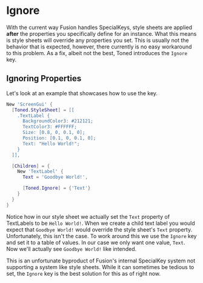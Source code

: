 # Ignore

With the current way Fusion handles SpecialKeys, style sheets are applied **after** the properties you specifically define for an instance. What this means is style sheets will override any properties you set. This is usually not the behavior that is expected, however, there currently is no easy workaround to this problem. As a fix, albeit not the best, Toned introduces the `Ignore` key.

## Ignoring Properties

Let's look at an example that showcases how to use the key.

```lua
New 'ScreenGui' {
  [Toned.StyleSheet] = [[
    .TextLabel {
      BackgroundColor3: #212121;
      TextColor3: #FFFFFF;
      Size: [0.8, 0, 0.1, 0];
      Position: [0.1, 0, 0.1, 0];
      Text: "Hello World!";
    }
  ]],

  [Children] = {
    New 'TextLabel' {
      Text = 'Goodbye World!',

      [Toned.Ignore] = {'Text'}
    }
  }
}
```

Notice how in our style sheet we actually set the `Text` property of TextLabels to be `Hello World!`. When we create a child text label you would expect that `Goodbye World!` would override the style sheet's `Text` property. Unfortunately, this isn't the case. To work around this we use the `Ignore` key and set it to a table of values. In our case we only want one value, `Text`. Now we'll actually see `Goodbye World!` like intended.

This is an unfortunate byproduct of Fusion's internal SpecialKey system not supporting a system like style sheets. While it can sometimes be tedious to set, the `Ignore` key is the best solution for this as of right now.